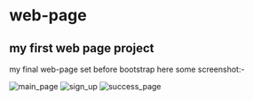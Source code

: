 # web-page
## my first web page project

my final web-page set before bootstrap here some screenshot:-

![main_page](https://github.com/fares-agour/web-page/assets/116801554/ccf2d97c-52a6-4ec2-82bf-6a076020b971)
![sign_up](https://github.com/fares-agour/web-page/assets/116801554/84f3e5fd-2c07-4fc3-bef4-91ab6cb6c355)
![success_page](https://github.com/fares-agour/web-page/assets/116801554/0f3dc891-c4cf-4666-90b1-08e1e095568a)
